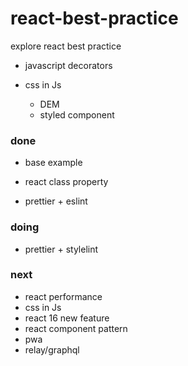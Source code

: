 # react-best-practice

explore react best practice

- javascript decorators

- css in Js

  - DEM
  - styled component

### done

- base example

- react class property

- prettier + eslint

### doing

- prettier + stylelint

### next

- react performance
- css in Js
- react 16 new feature
- react component pattern
- pwa
- relay/graphql
